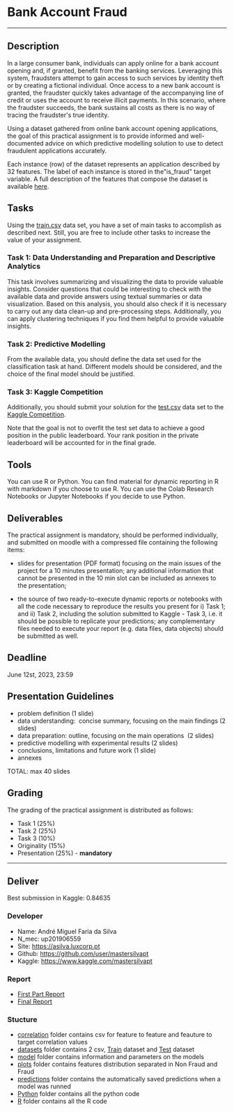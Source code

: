# Bank Account Fraud

------------------

## Description

In a large consumer bank, individuals can apply online for a bank account opening and, if granted, benefit from the banking services. Leveraging this system, fraudsters attempt to gain access to such services by identity theft or by creating a fictional individual. Once access to a new bank account is granted, the fraudster quickly takes advantage of the accompanying line of credit or uses the account to receive illicit payments. In this scenario, where the fraudster succeeds, the bank sustains all costs as there is no way of tracing the fraudster's true identity.

Using a dataset gathered from online bank account opening applications, the goal of this practical assignment is to provide informed and well-documented advice on which predictive modelling solution to use to detect fraudulent applications accurately.

Each instance (row) of the dataset represents an application described by 32 features. The label of each instance is stored in the"is\_fraud" target variable. A full description of the features that compose the dataset is available [here](./datasets/datasheet.pdf).  
  
## Tasks

Using the [train.csv](./datasets/train.csv) data set, you have a set of main tasks to accomplish as described next. Still, you are free to include other tasks to increase the value of your assignment.
  
### Task 1: Data Understanding and Preparation and Descriptive Analytics

This task involves summarizing and visualizing the data to provide valuable insights. Consider questions that could be interesting to check with the available data and provide answers using textual summaries or data visualization. Based on this analysis, you should also check if it is necessary to carry out any data clean-up and pre-processing steps. Additionally, you can apply clustering techniques if you find them helpful to provide valuable insights.

### Task 2: Predictive Modelling

From the available data, you should define the data set used for the classification task at hand. Different models should be considered, and the choice of the final model should be justified.

### Task 3: Kaggle Competition

Additionally, you should submit your solution for the [test.csv](./datasets/test.csv) data set to the [Kaggle Competition](https://www.kaggle.com/competitions/fraud-detection-cc4036-2223).

Note that the goal is not to overfit the test set data to achieve a good position in the public leaderboard. Your rank position in the private leaderboard will be accounted for in the final grade.  

## Tools

You can use R or Python. You can find material for dynamic reporting in R with markdown if you choose to use R. You can use the Colab Research Notebooks or Jupyter Notebooks if you decide to use Python.

## Deliverables

The practical assignment is mandatory, should be performed individually, and submitted on moodle with a compressed file containing the following items:

* slides for presentation (PDF format) focusing on the main issues of the project for a 10 minutes presentation; any additional information that cannot be presented in the 10 min slot can be included as annexes to the presentation;  

* the source of two ready-to-execute dynamic reports or notebooks with all the code necessary to reproduce the results you present for i) Task 1; and ii) Task 2, including the solution submitted to Kaggle - Task 3, i.e. it should be possible to replicate your predictions; any complementary files needed to execute your report (e.g. data files, data objects) should be submitted as well.

## Deadline

June 12st, 2023, 23:59

## Presentation Guidelines

* problem definition (1 slide)
* data understanding:  concise summary, focusing on the main findings (2 slides)
* data preparation: outline, focusing on the main operations  (2 slides)
* predictive modelling with experimental results (2 slides)
* conclusions, limitations and future work (1 slide)
* annexes

TOTAL: max 40 slides

## Grading

The grading of the practical assignment is distributed as follows:
  
* Task 1 (25%)
* Task 2 (25%)
* Task 3 (10%)
* Originality (15%)
* Presentation (25%) - **mandatory**

------------------

## Deliver

Best submission in Kaggle: 0.84635

### Developer

* Name: André Miguel Faria da Silva
* N_mec: up201906559
* Site: <https://asilva.luxcorp.pt>
* Github: <https://github.com/user/mastersilvapt>
* Kaggle: <https://www.kaggle.com/mastersilvapt>

### Report

* [First Part Report](R/reportPart1.pdf)
* [Final Report](Python/report.ipynb)

### Stucture

* [correlation](correlations/) folder contains csv for feature to feature and feauture to target correlation values
* [datasets](datasets/) folder contains 2 csv, [Train](datasets/train.csv) dataset and [Test](datasets/test.csv) dataset
* [model](model/) folder contains information and parameters on the models
* [plots](plots/) folder contains features distribution separated in Non Fraud and Fraud
* [predictions](predictions/) folder contains the automatically saved predictions when a model was runned
* [Python](Python/) folder contains all the python code
* [R](R/) folder contains all the R code
